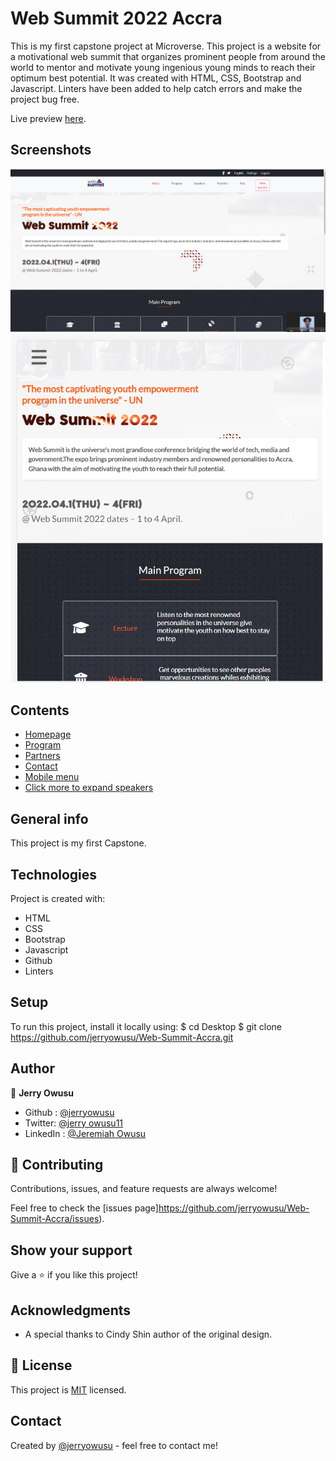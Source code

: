 # Web Summit 2022 Accra
This is my first capstone project at Microverse. This project is a website for a motivational web summit that organizes prominent people from around the world to mentor and motivate young ingenious young minds to reach their optimum best potential. It was created with HTML, CSS, Bootstrap and Javascript. Linters have been added to help catch errors and make the project bug free.

Live preview [here](https://jerryowusu.github.io/Web-Summit-Accra/). 

## Screenshots
![Example screenshot](./images/desktop-screenshot.png)
![Example screenshot](./images/mobile-Screenshot.png)

## Contents
* [Homepage](#homepage)
* [Program](#program)
* [Partners](#partners)
* [Contact](#contact)
* [Mobile menu](#mobile)
* [Click more to expand speakers](#speakers)

## General info
This project is my first Capstone.
	
## Technologies
Project is created with:
* HTML
* CSS
* Bootstrap
* Javascript
* Github
* Linters

	
## Setup
To run this project, install it locally using:
$ cd Desktop
$ git clone https://github.com/jerryowusu/Web-Summit-Accra.git

## Author

👤 **Jerry Owusu**

- Github : [@jerryowusu](https://github.com/jerryowusu)
- Twitter: [@jerry owusu11](https://twitter.com/jerryowusu1)
- LinkedIn : [@Jeremiah Owusu](https://www.linkedin.com/in/jeremiah-owusu-b50a70173/)


## 🤝 Contributing

Contributions, issues, and feature requests  are always welcome!

Feel free to check the [issues page]https://github.com/jerryowusu/Web-Summit-Accra/issues).

## Show your support

Give a ⭐️ if you like this project!

## Acknowledgments

- A special thanks to Cindy Shin author of the original design.

## 📝 License

This project is [MIT](LICENSE) licensed.

## Contact
Created by [@jerryowusu](https://github.com/jerryowusu) - feel free to contact me!


